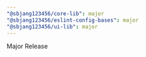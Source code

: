 ```yaml
---
"@sbjang123456/core-lib": major
"@sbjang123456/eslint-config-bases": major
"@sbjang123456/ui-lib": major
---
```


Major Release
